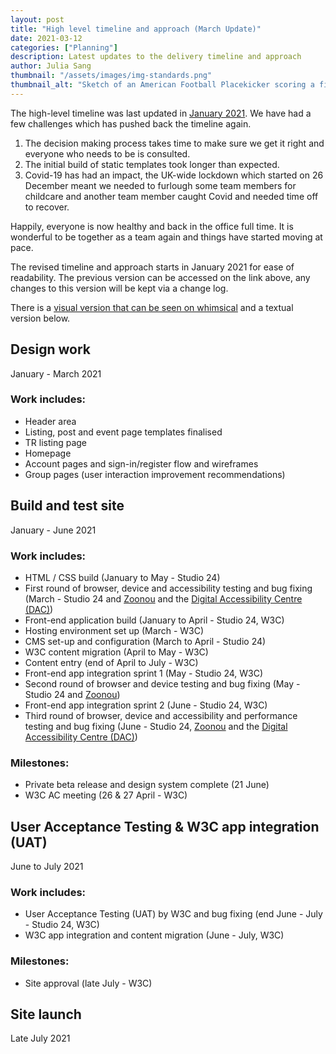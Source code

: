 ```yaml
---
layout: post
title: "High level timeline and approach (March Update)"
date: 2021-03-12
categories: ["Planning"]
description: Latest updates to the delivery timeline and approach
author: Julia Sang
thumbnail: "/assets/images/img-standards.png"
thumbnail_alt: "Sketch of an American Football Placekicker scoring a field goal. The football shows the W3C logo. 'Standards' is written in the end zone."
---
```

The high-level timeline was last updated in [January 2021](/updates/high-level-timeline-and-approach/). We have had a few challenges which has pushed back the timeline again. 

1. The decision making process takes time to make sure we get it right and everyone who needs to be is consulted. 
2. The initial build of static templates took longer than expected.
3. Covid-19 has had an impact, the UK-wide lockdown which started on 26 December meant we needed to furlough some team members for childcare and another team member caught Covid and needed time off to recover. 

Happily, everyone is now healthy and back in the office full time. It is wonderful to be together as a team again and things have started moving at pace.

The revised timeline and approach starts in January 2021 for ease of readability. The previous version can be accessed on the link above, any changes to this version will be kept via a change log.

There is a [visual version that can be seen on whimsical](https://whimsical.com/project-approach-v1-6-8kd9jVtEaso6e3Cy8Q8Ju5) and a textual version below.

## Design work

January - March 2021

### Work includes:

* Header area
* Listing, post and event page templates finalised
* TR listing page
* Homepage
* Account pages and sign-in/register flow and wireframes
* Group pages (user interaction improvement recommendations)

## Build and test site

January - June 2021

### Work includes:

* HTML / CSS build (January to May - Studio 24)
* First round of browser, device and accessibility testing and bug fixing (March - Studio 24 and [Zoonou](https://zoonou.com/) and the [Digital Accessibility Centre (DAC)](https://digitalaccessibilitycentre.org/))
* Front-end application build (January to April - Studio 24, W3C)
* Hosting environment set up (March - W3C)
* CMS set-up and configuration (March to April - Studio 24)
* W3C content migration (April to May - W3C)
* Content entry (end of April to July - W3C)
* Front-end app integration sprint 1 (May - Studio 24, W3C)
* Second round of browser and device testing and bug fixing (May - Studio 24 and [Zoonou](https://zoonou.com/))
* Front-end app integration sprint 2 (June - Studio 24, W3C)
* Third round of browser, device and accessibility and performance testing and bug fixing (June - Studio 24, [Zoonou](https://zoonou.com/) and the [Digital Accessibility Centre (DAC)](https://digitalaccessibilitycentre.org/))

### Milestones:

* Private beta release and design system complete (21 June)
* W3C AC meeting (26 & 27 April - W3C)

## User Acceptance Testing & W3C app integration (UAT)

June to July 2021

### Work includes:

* User Acceptance Testing (UAT) by W3C and bug fixing (end June - July - Studio 24, W3C)
* W3C app integration and content migration (June - July, W3C)

### Milestones:

* Site approval (late July - W3C)

## Site launch

Late July 2021
